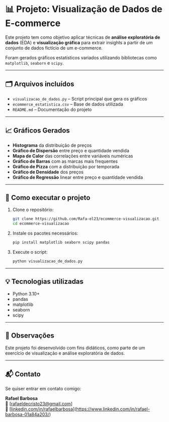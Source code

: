 
# 📊 Projeto: Visualização de Dados de E-commerce

Este projeto tem como objetivo aplicar técnicas de **análise exploratória de dados** (EDA) e **visualização gráfica** para extrair insights a partir de um conjunto de dados fictício de um e-commerce.

Foram gerados gráficos estatísticos variados utilizando bibliotecas como `matplotlib`, `seaborn` e `scipy`.

---

## 🗂️ Arquivos incluídos

- `visualizacao_de_dados.py` – Script principal que gera os gráficos
- `ecommerce_estatistica.csv` – Base de dados utilizada
- `README.md` – Documentação do projeto

---

## 📈 Gráficos Gerados

- **Histograma** da distribuição de preços
- **Gráfico de Dispersão** entre preço e quantidade vendida
- **Mapa de Calor** das correlações entre variáveis numéricas
- **Gráfico de Barras** com as marcas mais frequentes
- **Gráfico de Pizza** com a distribuição por temporada
- **Gráfico de Densidade** dos preços
- **Gráfico de Regressão** linear entre preço e quantidade vendida

---

## 🚀 Como executar o projeto

1. Clone o repositório:
   ```bash
   git clone https://github.com/Rafa-el23/ecommerce-visualizacao.git
   cd ecommerce-visualizacao
   ```

2. Instale os pacotes necessários:
   ```bash
   pip install matplotlib seaborn scipy pandas
   ```

3. Execute o script:
   ```bash
   python visualizacao_de_dados.py
   ```

---

## 💡 Tecnologias utilizadas

- Python 3.10+
- pandas
- matplotlib
- seaborn
- scipy

---

## 📌 Observações

Este projeto foi desenvolvido com fins didáticos, como parte de um exercício de visualização e análise exploratória de dados.

---

## 📬 Contato

Se quiser entrar em contato comigo:

**Rafael Barbosa**  
📧 [rafaeldecristo23@gmail.com]  
🔗 [[linkedin.com/in/rafaelbarbosa](https://linkedin.com/in/rafaelbarbosa)](https://www.linkedin.com/in/rafael-barbosa-01a84a203/)
